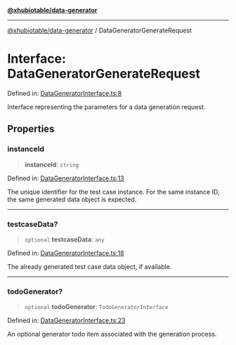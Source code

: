 [**@xhubiotable/data-generator**](../README.md)

***

[@xhubiotable/data-generator](../globals.md) / DataGeneratorGenerateRequest

# Interface: DataGeneratorGenerateRequest

Defined in: [DataGeneratorInterface.ts:8](https://github.com/xhubioTable/data-generator/blob/cfc6fb9019072a1983ea5e9d9a1f0cdbae55def6/src/DataGeneratorInterface.ts#L8)

Interface representing the parameters for a data generation request.

## Properties

### instanceId

> **instanceId**: `string`

Defined in: [DataGeneratorInterface.ts:13](https://github.com/xhubioTable/data-generator/blob/cfc6fb9019072a1983ea5e9d9a1f0cdbae55def6/src/DataGeneratorInterface.ts#L13)

The unique identifier for the test case instance.
For the same instance ID, the same generated data object is expected.

***

### testcaseData?

> `optional` **testcaseData**: `any`

Defined in: [DataGeneratorInterface.ts:18](https://github.com/xhubioTable/data-generator/blob/cfc6fb9019072a1983ea5e9d9a1f0cdbae55def6/src/DataGeneratorInterface.ts#L18)

The already generated test case data object, if available.

***

### todoGenerator?

> `optional` **todoGenerator**: `TodoGeneratorInterface`

Defined in: [DataGeneratorInterface.ts:23](https://github.com/xhubioTable/data-generator/blob/cfc6fb9019072a1983ea5e9d9a1f0cdbae55def6/src/DataGeneratorInterface.ts#L23)

An optional generator todo item associated with the generation process.
